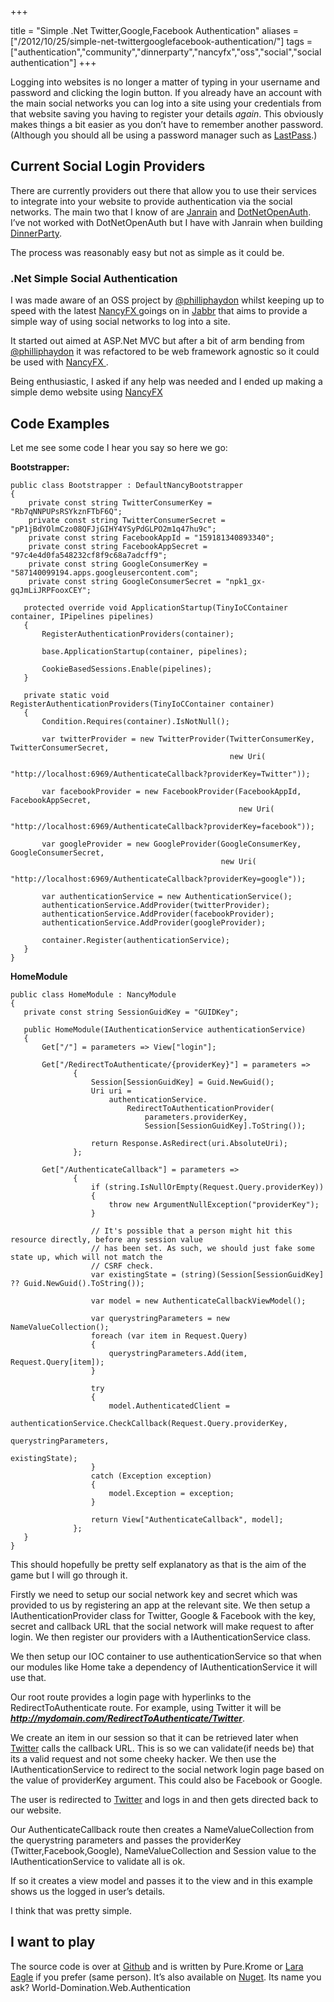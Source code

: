 +++

title = "Simple .Net Twitter,Google,Facebook Authentication"
aliases = ["/2012/10/25/simple-net-twittergooglefacebook-authentication/"]
tags = ["authentication","community","dinnerparty","nancyfx","oss","social","social authentication"]
+++

Logging into websites is no longer a matter of typing in your username and password and clicking the login button. If you already have an account with the main social networks you can log into a site using your credentials from that website saving you having to register your details *again*. This obviously makes things a bit easier as you don’t have to remember another password. (Although you should all be using a password manager such as [LastPass][1].)

## Current Social Login Providers

There are currently providers out there that allow you to use their services to integrate into your website to provide authentication via the social networks. The main two that I know of are [Janrain][2] and [DotNetOpenAuth][3]. I’ve not worked with DotNetOpenAuth but I have with Janrain when building [DinnerParty][4].

The process was reasonably easy but not as simple as it could be.

<!--more-->

### .Net Simple Social Authentication

I was made aware of an OSS project by [@philliphaydon][5] whilst keeping up to speed with the latest [NancyFX ][6]goings on in [Jabbr][7] that aims to provide a simple way of using social networks to log into a site.

It started out aimed at ASP.Net MVC but after a bit of arm bending from [@philliphaydon][5] it was refactored to be web framework agnostic so it could be used with [NancyFX ][6].

Being enthusiastic, I asked if any help was needed and I ended up making a simple demo website using [NancyFX][6]

## Code Examples

Let me see some code I hear you say so here we go:

**Bootstrapper:**

	public class Bootstrapper : DefaultNancyBootstrapper
	{
	    private const string TwitterConsumerKey = "Rb7qNNPUPsRSYkznFTbF6Q";
	    private const string TwitterConsumerSecret = "pP1jBdYOlmCzo08QFJjGIHY4YSyPdGLPO2m1q47hu9c";
	    private const string FacebookAppId = "159181340893340";
	    private const string FacebookAppSecret = "97c4e4d0fa548232cf8f9c68a7adcff9";
	    private const string GoogleConsumerKey = "587140099194.apps.googleusercontent.com";
	    private const string GoogleConsumerSecret = "npk1_gx-gqJmLiJRPFooxCEY";

       protected override void ApplicationStartup(TinyIoCContainer container, IPipelines pipelines)
       {
           RegisterAuthenticationProviders(container);

           base.ApplicationStartup(container, pipelines);

           CookieBasedSessions.Enable(pipelines);
       }

       private static void RegisterAuthenticationProviders(TinyIoCContainer container)
       {
           Condition.Requires(container).IsNotNull();

           var twitterProvider = new TwitterProvider(TwitterConsumerKey, TwitterConsumerSecret,
                                                     new Uri(
                                                         "http://localhost:6969/AuthenticateCallback?providerKey=Twitter"));

           var facebookProvider = new FacebookProvider(FacebookAppId, FacebookAppSecret,
                                                       new Uri(
                                                           "http://localhost:6969/AuthenticateCallback?providerKey=facebook"));

           var googleProvider = new GoogleProvider(GoogleConsumerKey, GoogleConsumerSecret,
                                                   new Uri(
                                                       "http://localhost:6969/AuthenticateCallback?providerKey=google"));

           var authenticationService = new AuthenticationService();
           authenticationService.AddProvider(twitterProvider);
           authenticationService.AddProvider(facebookProvider);
           authenticationService.AddProvider(googleProvider);

           container.Register(authenticationService);
       }
    }

**HomeModule**

	public class HomeModule : NancyModule
	{  
	   private const string SessionGuidKey = "GUIDKey";

       public HomeModule(IAuthenticationService authenticationService)
       {
           Get["/"] = parameters => View["login"];

           Get["/RedirectToAuthenticate/{providerKey}"] = parameters =>
                  {
                      Session[SessionGuidKey] = Guid.NewGuid();
                      Uri uri =
                          authenticationService.
                              RedirectToAuthenticationProvider(
                                  parameters.providerKey,
                                  Session[SessionGuidKey].ToString());
                      
                      return Response.AsRedirect(uri.AbsoluteUri);
                  };

           Get["/AuthenticateCallback"] = parameters =>
                  {
                      if (string.IsNullOrEmpty(Request.Query.providerKey))
                      {
                          throw new ArgumentNullException("providerKey");
                      }

                      // It's possible that a person might hit this resource directly, before any session value
                      // has been set. As such, we should just fake some state up, which will not match the
                      // CSRF check.
                      var existingState = (string)(Session[SessionGuidKey] ?? Guid.NewGuid().ToString());

                      var model = new AuthenticateCallbackViewModel();

                      var querystringParameters = new NameValueCollection();
                      foreach (var item in Request.Query)
                      {
                          querystringParameters.Add(item, Request.Query[item]);
                      }

                      try
                      {
                          model.AuthenticatedClient =
                              authenticationService.CheckCallback(Request.Query.providerKey,
                                                                  querystringParameters,
                                                                  existingState);
                      }
                      catch (Exception exception)
                      {
                          model.Exception = exception;
                      }

                      return View["AuthenticateCallback", model];
                  };
       }
    }

This should hopefully be pretty self explanatory as that is the aim of the game but I will go through it.

Firstly we need to setup our social network key and secret which was provided to us by registering an app at the relevant site. We then setup a IAuthenticationProvider class for Twitter, Google &amp; Facebook with the key, secret and callback URL that the social network will make request to after login. We then register our providers with a IAuthenticationService class.

We then setup our IOC container to use authenticationService so that when our modules like Home take a dependency of IAuthenticationService it will use that.

Our root route provides a login page with hyperlinks to the RedirectToAuthenticate route. For example, using Twitter it will be **_http://mydomain.com/RedirectToAuthenticate/Twitter_**.

We create an item in our session so that it can be retrieved later when [Twitter][9] calls the callback URL. This is so we can validate(if needs be) that its a valid request and not some cheeky hacker. We then use the IAuthenticationService to redirect to the social network login page based on the value of providerKey argument. This could also be Facebook or Google.

The user is redirected to [Twitter][9] and logs in and then gets directed back to our website.

Our AuthenticateCallback route then creates a NameValueCollection from the querystring parameters and passes the providerKey (Twitter,Facebook,Google), NameValueCollection and Session value to the IAuthenticationService to validate all is ok.

If so it creates a view model and passes it to the view and in this example shows us the logged in user’s details.

I think that was pretty simple.

## I want to play

The source code is over at [Github][10] and is written by Pure.Krome or [Lara Eagle][11] if you prefer (same person). It’s also available on [Nuget][12]. Its name you ask? World-Domination.Web.Authentication

   [1]: http://www.lastpass.com
   [2]: http://janrain.com
   [3]: http://www.dotnetopenauth.net/
   [4]: http://blog.jonathanchannon.com/2012/09/21/nancyfx-ravendb-nerddinner-and-me/
   [5]: http://twitter.com/philliphaydon
   [6]: http://nancyfx.org/
   [7]: http://jabbr.net
   [9]: http://twitter.com
   [10]: https://github.com/PureKrome/World-Domination.Web.Authentication
   [11]: https://twitter.com/lara_eagle
   [12]: http://nuget.org/packages/World-Domination.Web.Authentication
  
